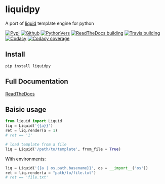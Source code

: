 # liquidpy
A port of [liquid][1] template engine for python

[![Pypi][2]][9] [![Github][3]][10] [![PythonVers][4]][9] [![ReadTheDocs building][13]][8] [![Travis building][5]][11] [![Codacy][6]][12] [![Codacy coverage][7]][12]

## Install
```shell
pip install liquidpy
```

## Full Documentation
[ReadTheDocs][8]

## Baisic usage
```python
from liquid import Liquid
liq = Liquid('{{a}}')
ret = liq.render(a = 1)
# ret == '1'

# load template from a file
liq = Liquid('/path/to/template', from_file = True)
```
With environments:
```python
liq = Liquid('{{a | os.path.basename}}', os = __import__('os'))
ret = liq.render(a = "path/to/file.txt")
# ret == 'file.txt'
```

[1]: https://shopify.github.io/liquid/
[2]: https://img.shields.io/pypi/v/liquidpy.svg?style=flat-square
[3]: https://img.shields.io/github/tag/pwwang/liquidpy.svg?style=flat-square
[4]: https://img.shields.io/pypi/pyversions/liquidpy.svg?style=flat-square
[5]: https://img.shields.io/travis/pwwang/liquidpy.svg?style=flat-square
[6]: https://img.shields.io/codacy/grade/aed04c099cbe42dabda2b42bae557fa4?style=flat-square
[7]: https://img.shields.io/codacy/coverage/aed04c099cbe42dabda2b42bae557fa4?style=flat-square
[8]: https://liquidpy.readthedocs.io/en/latest/
[9]: https://pypi.org/project/liquidpy/
[10]: https://github.com/pwwang/liquidpy
[11]: https://travis-ci.org/pwwang/liquidpy
[12]: https://app.codacy.com/manual/pwwang/liquidpy/dashboard
[13]: https://img.shields.io/readthedocs/liquidpy?style=flat-square

